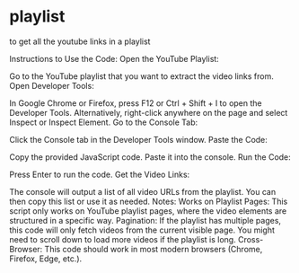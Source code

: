 # playlist
to get all the youtube links in a playlist

Instructions to Use the Code:
Open the YouTube Playlist:

Go to the YouTube playlist that you want to extract the video links from.
Open Developer Tools:

In Google Chrome or Firefox, press F12 or Ctrl + Shift + I to open the Developer Tools.
Alternatively, right-click anywhere on the page and select Inspect or Inspect Element.
Go to the Console Tab:

Click the Console tab in the Developer Tools window.
Paste the Code:

Copy the provided JavaScript code.
Paste it into the console.
Run the Code:

Press Enter to run the code.
Get the Video Links:

The console will output a list of all video URLs from the playlist. You can then copy this list or use it as needed.
Notes:
Works on Playlist Pages: This script only works on YouTube playlist pages, where the video elements are structured in a specific way.
Pagination: If the playlist has multiple pages, this code will only fetch videos from the current visible page. You might need to scroll down to load more videos if the playlist is long.
Cross-Browser: This code should work in most modern browsers (Chrome, Firefox, Edge, etc.).
